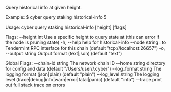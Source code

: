 Query historical info at given height.

Example:
$ cyber query staking historical-info 5

Usage:
  cyber query staking historical-info [height] [flags]

Flags:
      --height int      Use a specific height to query state at (this can error if the node is pruning state)
  -h, --help            help for historical-info
      --node string     <host>:<port> to Tendermint RPC interface for this chain (default "tcp://localhost:26657")
  -o, --output string   Output format (text|json) (default "text")

Global Flags:
      --chain-id string     The network chain ID
      --home string         directory for config and data (default "/Users/user//.cyber")
      --log_format string   The logging format (json|plain) (default "plain")
      --log_level string    The logging level (trace|debug|info|warn|error|fatal|panic) (default "info")
      --trace               print out full stack trace on errors
